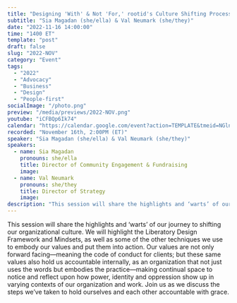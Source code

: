 ```yaml
---
title: "Designing 'With' & Not 'For,' rootid's Culture Shifting Process"
subtitle: "Sia Magadan (she/ella) & Val Neumark (she/they)"
date: "2022-11-16 14:00:00"
time: "1400 ET"
template: "post"
draft: false
slug: "2022-NOV"
category: "Event"
tags:
  - "2022"
  - "Advocacy"
  - "Business"
  - "Design"
  - "People-first"
socialImage: "/photo.png"
preview: "/media/previews/2022-NOV.png"
youtube: "iCFBQp6Ik74"
calendar: "https://calendar.google.com/event?action=TEMPLATE&tmeid=NGlnNG50NGo0ZWd0ZWlpZWZkZzJoZ3F2aHMgdGVhbUBhMTF5dGFsa3MuY29t&tmsrc=team%40a11ytalks.com "
recorded: "November 16th, 2:00PM (ET)"
speaker: "Sia Magadan (she/ella) & Val Neumark (she/they)"
speakers:
  - name: Sia Magadan
    pronouns: she/ella
    title: Director of Community Engagement & Fundraising
    image:
  - name: Val Neumark
    pronouns: she/they
    title: Director of Strategy
    image:
description: "This session will share the highlights and ‘warts’ of our journey to shifting our organizational culture. We will highlight the Liberatory Design Framework and Mindsets, as well as some of the other techniques we use to embody our values and put them into action. Our values are not only forward facing—meaning the code of conduct for clients; but these same values also hold us accountable internally, as an organization that not just uses the words but embodies the practice—making continual space to notice and reflect upon how power, identity and oppression show up in varying contexts of our organization and work. Join us as we discuss the steps we’ve taken to hold ourselves and each other accountable with grace."
---
```

This session will share the highlights and ‘warts’ of our journey to shifting our organizational culture. We will highlight the Liberatory Design Framework and Mindsets, as well as some of the other techniques we use to embody our values and put them into action. Our values are not only forward facing—meaning the code of conduct for clients; but these same values also hold us accountable internally, as an organization that not just uses the words but embodies the practice—making continual space to notice and reflect upon how power, identity and oppression show up in varying contexts of our organization and work. Join us as we discuss the steps we’ve taken to hold ourselves and each other accountable with grace.
